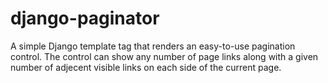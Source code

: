 django-paginator
================

A simple Django template tag that renders an easy-to-use pagination control.
The control can show any number of page links along with a given number of
adjecent visible links on each side of the current page.
